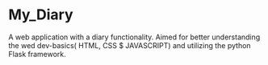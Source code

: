 # My_Diary
A web application with a diary functionality.
Aimed for better understanding the wed dev-basics( HTML, CSS $ JAVASCRIPT) and utilizing the python Flask framework. 
